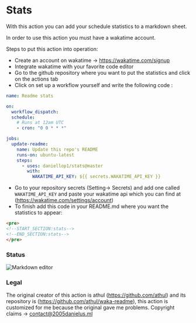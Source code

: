 # Stats

With this action you can add your schedule statistics to a markdown sheet.

In order to use this action you must have a wakatime account.

Steps to put this action into operation:

* Create an account on wakatime -> https://wakatime.com/signup
* Integrate wakatime with your favorite code editor
* Go to the github repository where you want to put the statistics and click on the actions tab
* Click on set up a workflow yourself and write the following code : 
```yml
name: Readme stats

on:
  workflow_dispatch:
  schedule:
    # Runs at 12am UTC
    - cron: "0 0 * * *"

jobs:
  update-readme:
    name: Update this repo's README
    runs-on: ubuntu-latest
    steps:
      - uses: daniellop1/stats@master
        with:
          WAKATIME_API_KEY: ${{ secrets.WAKATIME_API_KEY }}
 ```

* Go to your repository secrets (Setting-> Secrets) and add one called `WAKATIME_API_KEY` and paste your wakatime api which you can find at (https://wakatime.com/settings/account)
* To finish add this code in your README.md where you want the statistics to appear:

```md
<pre>
<!--START_SECTION:stats-->
<!--END_SECTION:stats-->
</pre>
```

### Status

![Markdown editor](https://status.2005danielus.ml/status/github.com-daniellop1-stats-443.svg?t=1609936466844)

### Legal
The original creator of this action is athul (https://github.com/athul) and its repository is (https://github.com/athul/waka-readme), this action is customized for me because the original gave me problems. Copyright claims -> contact@2005danielus.ml
